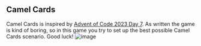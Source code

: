 ## Camel Cards
Camel Cards is inspired by [Advent of Code 2023 Day 7](). As written the game is kind of boring, so in this game you try to set up the best possible Camel Cards scenario. Good luck!
![image](https://github.com/RheingoldRiver/CamelCards/assets/18037011/da90fe10-63c5-4fd2-a355-5b66b2f1f345)
